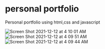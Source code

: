 # personal portfolio

Personal portfolio using html,css and javascript

![Screen Shot 2021-12-12 at 4 10 01 AM](https://user-images.githubusercontent.com/46231696/145711605-5950130d-fc5d-4800-ae77-ce29d9db3e66.png)
![Screen Shot 2021-12-12 at 4 09 51 AM](https://user-images.githubusercontent.com/46231696/145711611-f752cccb-a75b-4d9b-bd46-617d2762ce5c.png)
![Screen Shot 2021-12-12 at 4 09 44 AM](https://user-images.githubusercontent.com/46231696/145711615-f351636a-6c58-4de0-8d0b-a0e9afff391c.png)
